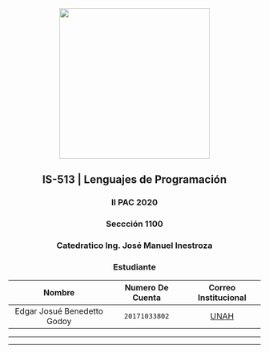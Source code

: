 <div align="center">
    <img src="https://247tecno.com/wp-content/uploads/2017/09/TIPOS-DE-LENGUAJE-DE-PROGRAMACI%C3%93N.jpg" width="300px"> </img> 
    
<!-- Encabezado -->
## IS-513 | Lenguajes de Programación
### II PAC 2020 
### Seccción 1100
### Catedratico **Ing. José Manuel Inestroza**


### Estudiante 
| Nombre | Numero De Cuenta | Correo Institucional |
|:-------------:| :-----:|:-----:|
| Edgar Josué Benedetto Godoy | `20171033802` | [UNAH](mailto:edgar.benedetto@unah.hn) |

</div>

_______
_______

